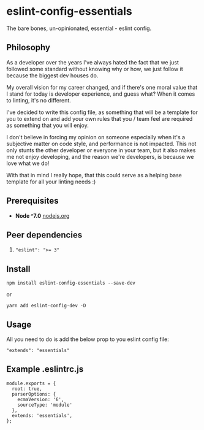 # eslint-config-essentials
The bare bones, un-opinionated, essential - eslint config.

## Philosophy
As a developer over the years I've always hated the fact that we just followed some standard
without knowing why or how, we just follow it because the biggest dev houses do.

My overall vision for my career changed, and if there's one moral value that I stand for today
is developer experience, and guess what? When it comes to linting, it's no different.

I've decided to write this config file, as something that will be a template for you to extend on
and add your own rules that you / team feel are required as something that you will enjoy.

I don't believe in forcing my opinion on someone especially when it's a subjective matter on code style,
and performance is not impacted. This not only stunts the other developer or everyone in your team,
but it also makes me not enjoy developing, and the reason we're developers, is because we love what we do!

With that in mind I really hope, that this could serve as a helping base template for all your linting needs :)

## Prerequisites
* **Node ^7.0** [nodejs.org](https://nodejs.org)

## Peer dependencies
1. `"eslint": ">= 3"`

## Install
```
npm install eslint-config-essentials --save-dev
```

or

```
yarn add eslint-config-dev -D
```

## Usage
All you need to do is add the below prop to you eslint config file:
```
"extends": "essentials"
```

## Example .eslintrc.js
```
module.exports = {
  root: true,
  parserOptions: {
    ecmaVersion: '6',
    sourceType: 'module'
  },
  extends: 'essentials',
};
```

